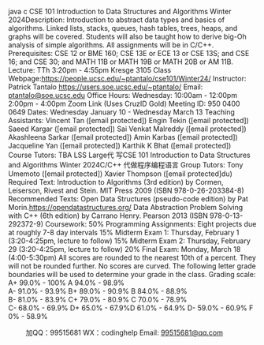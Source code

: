 java c
CSE   101
Introduction to Data Structures and   Algorithms
Winter   2024Description:   Introduction to abstract data types and basics of   algorithms. Linked lists, stacks, queues,   hash   tables, trees, heaps, and graphs will be   covered.   Students will also   be   taught how to   derive big-Oh   analysis   of simple algorithms. All assignments will be in C/C++.
Prerequisites:       CSE   12   or   BME   160;   CSE   13E   or   ECE   13   or   CSE   13S;   and   CSE   16;   and   CSE   30;   and   MATH   11B or MATH   19B or   MATH 20B   or AM   11B.
Lecture:    TTh 3:20pm   - 4:55pm    Kresge   3105
Class   Webpage:https://people.ucsc.edu/~ptantalo/cse101/Winter24/
Instructor:    Patrick Tantalo    https://users.soe.ucsc.edu/~ptantalo/   Email: ptantalo@soe.ucsc.edu
Office Hours:    Wednesday:   10:00am -   12:00pm  2:00pm - 4:00pm   Zoom   Link      (Uses   CruzID   Gold)   Meeting ID: 950   0400   0649
Dates: Wednesday January   10 - Wednesday March   13
Teaching Assistants:
Vincent Tan                                                                                  ([email   protected])
Engin Tekin                                                                                  ([email   protected])
Saeed Kargar                                                                              ([email   protected])
Sai Venkat Malreddy                                        ([email   protected])
Akashleena   Sarkar                                                    ([email   protected])
Amin Karbas                                                                              ([email   protected])
Jacqueline Yan                                                                     ([email   protected])
Karthik K Bhat                                                                     ([email   protected])
Course Tutors:      TBA
LSS Large代 写CSE 101 Introduction to Data Structures and Algorithms Winter 2024C/C++
代做程序编程语言 Group   Tutors:
Tony Umemoto                                                                  ([email   protected])
Xavier Thompson                                                       ([email   protected]du)
Required Text:
Introduction   to Algorithms   (3rd    edition) by   Cormen,   Leiserson,   Rivest   and   Stein.   MIT   Press   2009   (ISBN 978-0-26-203384-8)
Recommended Texts:
Open   Data   Structures   (pseudo-code   edition) by   Pat   Morin.https://opendatastructures.org/
Data Abstraction    Problem Solving with   C++   (6th   edition) by   Carrano      Henry.      Pearson   2013   (ISBN 978-0-13-292372-9)
Coursework:
50% Programming Assignments:    Eight projects due at roughly 7-8   day   intervals   15% Midterm Exam   1:    Thursday, February   1    (3:20-4:25pm, lecture to   follow)         15% Midterm Exam 2:    Thursday, February 29    (3:20-4:25pm, lecture to   follow)   20% Final Exam:       Monday, March   18 (4:00-5:30pm)
All   scores   are   rounded   to   the   nearest   10th    of a   percent.   They   will   not   be   rounded   further.      No   scores   are   curved.    The following letter grade boundaries will be   used to determine   your   grade   in the   class.
Grading scale:
A+                   99.0%   -   100%
A                           94.0%   - 98.9%   
A-                      91.0%   - 93.9%
B+                     89.0%   - 90.9%
B                           84.0%   -   88.9%   
B-                        81.0%   -   83.9%
C+                     79.0%   -   80.9%
C                           70.0%   - 78.9%   
C-                        68.0%   - 69.9%
D+                   65.0%   -   67.9%D                           61.0%   - 64.9%   D-                      59.0%   -   60.9%   F                                          0%   -   58.9%





         
加QQ：99515681  WX：codinghelp  Email: 99515681@qq.com
